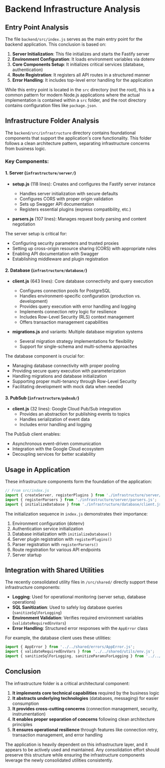 # Backend Infrastructure Analysis

## Entry Point Analysis

The file `backend/src/index.js` serves as the main entry point for the backend application. This conclusion is based on:

1. **Server Initialization**: This file initializes and starts the Fastify server
2. **Environment Configuration**: It loads environment variables via dotenv
3. **Core Components Setup**: It initializes critical services (database, authentication)
4. **Route Registration**: It registers all API routes in a structured manner
5. **Error Handling**: It includes top-level error handling for the application

While this entry point is located in the `src` directory (not the root), this is a common pattern for modern Node.js applications where the actual implementation is contained within a `src` folder, and the root directory contains configuration files like `package.json`.

## Infrastructure Folder Analysis

The `backend/src/infrastructure` directory contains foundational components that support the application's core functionality. This folder follows a clean architecture pattern, separating infrastructure concerns from business logic.

### Key Components:

#### 1. Server (`infrastructure/server/`)
* **setup.js** (118 lines): Creates and configures the Fastify server instance
  - Handles server initialization with secure defaults
  - Configures CORS with proper origin validation
  - Sets up Swagger API documentation
  - Registers essential plugins (express compatibility, etc.)
  
* **parsers.js** (107 lines): Manages request body parsing and content negotiation

The server setup is critical for:
- Configuring security parameters and trusted proxies
- Setting up cross-origin resource sharing (CORS) with appropriate rules
- Enabling API documentation with Swagger
- Establishing middleware and plugin registration

#### 2. Database (`infrastructure/database/`)
* **client.js** (643 lines): Core database connectivity and query execution
  - Configures connection pools for PostgreSQL
  - Handles environment-specific configuration (production vs. development)
  - Provides query execution with error handling and logging
  - Implements connection retry logic for resilience
  - Includes Row-Level Security (RLS) context management
  - Offers transaction management capabilities

* **migrations.js** and variants: Multiple database migration systems
  - Several migration strategy implementations for flexibility
  - Support for single-schema and multi-schema approaches

The database component is crucial for:
- Managing database connectivity with proper pooling
- Providing secure query execution with parameterization
- Handling migrations and database initialization
- Supporting proper multi-tenancy through Row-Level Security
- Facilitating development with mock data when needed

#### 3. PubSub (`infrastructure/pubsub/`)
* **client.js** (32 lines): Google Cloud Pub/Sub integration
  - Provides an abstraction for publishing events to topics
  - Handles serialization of event data
  - Includes error handling and logging

The PubSub client enables:
- Asynchronous event-driven communication
- Integration with the Google Cloud ecosystem
- Decoupling services for better scalability

## Usage in Application

These infrastructure components form the foundation of the application:

```javascript
// From src/index.js
import { createServer, registerPlugins } from './infrastructure/server/setup.js';
import { registerParsers } from './infrastructure/server/parsers.js';
import { initializeDatabase } from './infrastructure/database/client.js';
```

The initialization sequence in `index.js` demonstrates their importance:

1. Environment configuration (dotenv)
2. Authentication service initialization 
3. Database initialization with `initializeDatabase()`
4. Server plugin registration with `registerPlugins()`
5. Parser registration with `registerParsers()`
6. Route registration for various API endpoints
7. Server startup

## Integration with Shared Utilities

The recently consolidated utility files in `/src/shared/` directly support these infrastructure components:

- **Logging**: Used for operational monitoring (server setup, database operations)
- **SQL Sanitization**: Used to safely log database queries (`sanitizeSqlForLogging`)
- **Environment Validation**: Verifies required environment variables (`validateRequiredEnvVars`)
- **Error Handling**: Structured error responses with the `AppError` class

For example, the database client uses these utilities:
```javascript
import { AppError } from '../../shared/errors/AppError.js';
import { validateRequiredEnvVars } from '../../shared/utils/env.js';
import { sanitizeSqlForLogging, sanitizeParamsForLogging } from '../../../utils/sql-sanitizer.js';
```

## Conclusion

The infrastructure folder is a critical architectural component:

1. **It implements core technical capabilities** required by the business logic
2. **It abstracts underlying technologies** (databases, messaging) for easier consumption
3. **It provides cross-cutting concerns** (connection management, security, instrumentation)
4. **It enables proper separation of concerns** following clean architecture principles
5. **It ensures operational resilience** through features like connection retry, transaction management, and error handling

The application is heavily dependent on this infrastructure layer, and it appears to be actively used and maintained. Any consolidation effort should preserve this structure while ensuring the infrastructure components leverage the newly consolidated utilities consistently. 